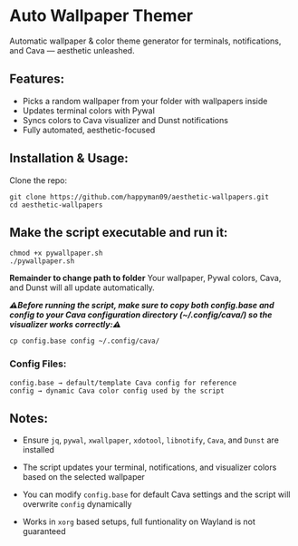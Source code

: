 # **Auto Wallpaper Themer**

Automatic wallpaper & color theme generator for terminals, notifications, and Cava — aesthetic unleashed.

## Features:  
- Picks a random wallpaper from your folder with wallpapers inside 
- Updates terminal colors with Pywal  
- Syncs colors to Cava visualizer and Dunst notifications  
- Fully automated, aesthetic-focused  

## Installation & Usage:  
Clone the repo:  

```
git clone https://github.com/happyman09/aesthetic-wallpapers.git
cd aesthetic-wallpapers
```

## Make the script executable and run it:
```
chmod +x pywallpaper.sh
./pywallpaper.sh
```
**Remainder to change path to folder**
Your wallpaper, Pywal colors, Cava, and Dunst will all update automatically.

***⚠️Before running the script, make sure to copy both config.base and config to your Cava configuration directory (~/.config/cava/) so the visualizer works correctly:⚠️***

```
cp config.base config ~/.config/cava/
```

### Config Files:

    config.base → default/template Cava config for reference    
    config → dynamic Cava color config used by the script

## Notes:

   - Ensure `jq`, `pywal`, `xwallpaper`, `xdotool`, `libnotify`, `Cava`, and `Dunst` are installed

   - The script updates your terminal, notifications, and visualizer colors based on the selected wallpaper

   - You can modify `config.base` for default Cava settings and the script will overwrite `config` dynamically

   - Works in `xorg` based setups, full funtionality on Wayland is not guaranteed
